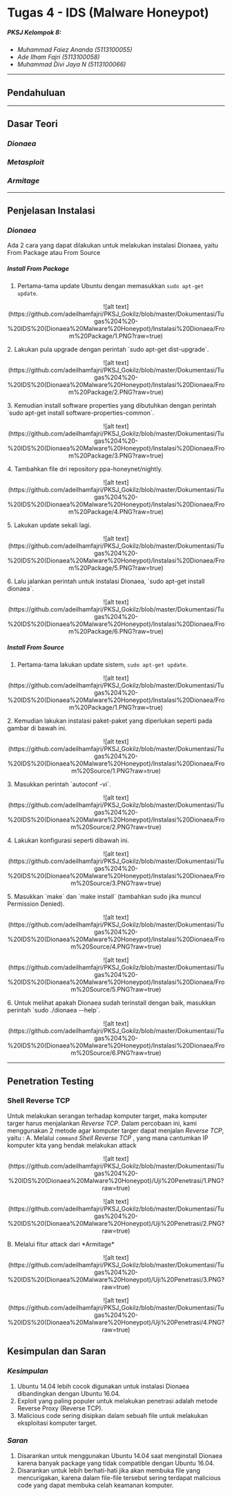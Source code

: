 ﻿# Tugas 4 - IDS (Malware Honeypot)
##### *PKSJ Kelompok 8:*
- *Muhammad Faiez Ananda (5113100055)*
- *Ade Ilham Fajri (5113100058)*
- *Muhammad Divi Jaya N (5113100066)*

---

## Pendahuluan


---

## Dasar Teori

### *Dionaea*

### *Metasploit*

### *Armitage*

---

## Penjelasan Instalasi

### *Dionaea*
Ada 2 cara yang dapat dilakukan untuk melakukan instalasi Dionaea, yaitu From Package atau From Source

##### Install From Package
1. Pertama-tama update Ubuntu dengan memasukkan `sudo apt-get update`.
<p align="center">
![alt text](https://github.com/adeilhamfajri/PKSJ_Gokilz/blob/master/Dokumentasi/Tugas%204%20-%20IDS%20(Dionaea%20Malware%20Honeypot)/Instalasi%20Dionaea/From%20Package/1.PNG?raw=true)
</p>
2. Lakukan pula upgrade dengan perintah `sudo apt-get dist-upgrade`.
<p align="center">
![alt text](https://github.com/adeilhamfajri/PKSJ_Gokilz/blob/master/Dokumentasi/Tugas%204%20-%20IDS%20(Dionaea%20Malware%20Honeypot)/Instalasi%20Dionaea/From%20Package/2.PNG?raw=true)
</p>
3. Kemudian install software properties yang dibutuhkan dengan perintah `sudo apt-get install software-properties-common`.
<p align="center">
![alt text](https://github.com/adeilhamfajri/PKSJ_Gokilz/blob/master/Dokumentasi/Tugas%204%20-%20IDS%20(Dionaea%20Malware%20Honeypot)/Instalasi%20Dionaea/From%20Package/3.PNG?raw=true)
</p>
4. Tambahkan file dri repository ppa-honeynet/nightly.
<p align="center">
![alt text](https://github.com/adeilhamfajri/PKSJ_Gokilz/blob/master/Dokumentasi/Tugas%204%20-%20IDS%20(Dionaea%20Malware%20Honeypot)/Instalasi%20Dionaea/From%20Package/4.PNG?raw=true)
</p>
5. Lakukan update sekali lagi.
<p align="center">
![alt text](https://github.com/adeilhamfajri/PKSJ_Gokilz/blob/master/Dokumentasi/Tugas%204%20-%20IDS%20(Dionaea%20Malware%20Honeypot)/Instalasi%20Dionaea/From%20Package/5.PNG?raw=true)
</p>
6. Lalu jalankan perintah untuk instalasi Dionaea, `sudo apt-get install dionaea`.
<p align="center">
![alt text](https://github.com/adeilhamfajri/PKSJ_Gokilz/blob/master/Dokumentasi/Tugas%204%20-%20IDS%20(Dionaea%20Malware%20Honeypot)/Instalasi%20Dionaea/From%20Package/6.PNG?raw=true)
</p>

##### Install From Source
1. Pertama-tama lakukan update sistem, `sudo apt-get update`.
<p align="center">
![alt text](https://github.com/adeilhamfajri/PKSJ_Gokilz/blob/master/Dokumentasi/Tugas%204%20-%20IDS%20(Dionaea%20Malware%20Honeypot)/Instalasi%20Dionaea/From%20Package/1.PNG?raw=true)
</p>
2. Kemudian lakukan instalasi paket-paket yang diperlukan seperti pada gambar di bawah ini.
<p align="center">
![alt text](https://github.com/adeilhamfajri/PKSJ_Gokilz/blob/master/Dokumentasi/Tugas%204%20-%20IDS%20(Dionaea%20Malware%20Honeypot)/Instalasi%20Dionaea/From%20Source/1.PNG?raw=true)
</p>
3. Masukkan perintah `autoconf -vi`.
<p align="center">
![alt text](https://github.com/adeilhamfajri/PKSJ_Gokilz/blob/master/Dokumentasi/Tugas%204%20-%20IDS%20(Dionaea%20Malware%20Honeypot)/Instalasi%20Dionaea/From%20Source/2.PNG?raw=true)
</p>
4. Lakukan konfigurasi seperti dibawah ini.
<p align="center">
![alt text](https://github.com/adeilhamfajri/PKSJ_Gokilz/blob/master/Dokumentasi/Tugas%204%20-%20IDS%20(Dionaea%20Malware%20Honeypot)/Instalasi%20Dionaea/From%20Source/3.PNG?raw=true)
</p>
5. Masukkan `make` dan `make install` (tambahkan sudo jika muncul Permission Denied).
<p align="center">
![alt text](https://github.com/adeilhamfajri/PKSJ_Gokilz/blob/master/Dokumentasi/Tugas%204%20-%20IDS%20(Dionaea%20Malware%20Honeypot)/Instalasi%20Dionaea/From%20Source/4.PNG?raw=true)
</p>
<p align="center">
![alt text](https://github.com/adeilhamfajri/PKSJ_Gokilz/blob/master/Dokumentasi/Tugas%204%20-%20IDS%20(Dionaea%20Malware%20Honeypot)/Instalasi%20Dionaea/From%20Source/5.PNG?raw=true)
</p>
6. Untuk melihat apakah Dionaea sudah terinstall dengan baik, masukkan perintah `sudo ./dionaea --help`.
<p align="center">
![alt text](https://github.com/adeilhamfajri/PKSJ_Gokilz/blob/master/Dokumentasi/Tugas%204%20-%20IDS%20(Dionaea%20Malware%20Honeypot)/Instalasi%20Dionaea/From%20Source/6.PNG?raw=true)
</p>

---

## Penetration Testing

### Shell Reverse TCP
Untuk melakukan serangan terhadap komputer target, maka komputer targer harus menjalankan *Reverse TCP*. Dalam percobaan ini, kami menggunakan 2 metode agar komputer targer dapat menjalan *Reverse TCP*, yaitu :
A. Melalui `command` *Shell Reverse TCP* , yang mana cantumkan IP komputer kita yang hendak melakukan attack
<p align="center">
![alt text](https://github.com/adeilhamfajri/PKSJ_Gokilz/blob/master/Dokumentasi/Tugas%204%20-%20IDS%20(Dionaea%20Malware%20Honeypot)/Uji%20Penetrasi/1.PNG?raw=true)
</p>
<p align="center">
![alt text](https://github.com/adeilhamfajri/PKSJ_Gokilz/blob/master/Dokumentasi/Tugas%204%20-%20IDS%20(Dionaea%20Malware%20Honeypot)/Uji%20Penetrasi/2.PNG?raw=true)
</p>
B. Melalui fitur attack dari *Armitage*
<p align="center">
![alt text](https://github.com/adeilhamfajri/PKSJ_Gokilz/blob/master/Dokumentasi/Tugas%204%20-%20IDS%20(Dionaea%20Malware%20Honeypot)/Uji%20Penetrasi/3.PNG?raw=true)
</p>
<p align="center">
![alt text](https://github.com/adeilhamfajri/PKSJ_Gokilz/blob/master/Dokumentasi/Tugas%204%20-%20IDS%20(Dionaea%20Malware%20Honeypot)/Uji%20Penetrasi/4.PNG?raw=true)
</p>

## Kesimpulan dan Saran

### *Kesimpulan*
1. Ubuntu 14.04 lebih cocok digunakan untuk instalasi Dionaea dibandingkan dengan Ubuntu 16.04.
2. Exploit yang paling populer untuk melakukan penetrasi adalah metode Reverse Proxy (Reverse TCP).
3. Malicious code sering disipkan dalam sebuah file untuk melakukan eksploitasi komputer target.

### *Saran*
1. Disarankan untuk menggunakan Ubuntu 14.04 saat menginstall Dionaea karena banyak package yang tidak compatible dengan Ubuntu 16.04.
2. Disarankan untuk lebih berhati-hati jika akan membuka file yang mencurigakan, karena dalam file-file tersebut sering terdapat malicious code yang dapat membuka celah keamanan komputer.